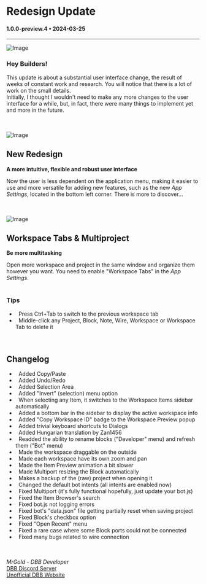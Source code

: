 # Redesign Update

#### 1.0.0-preview.4 • 2024-03-25

---

![Image](https://clan.akamai.steamstatic.com/images/35455752/aeccf1458d1643b0e39e817baa9897e3a1d0b595.jpg)

### **Hey Builders!**

This update is about a substantial user interface change, the result of weeks of constant work and research. You will notice that there is a lot of work on the small details.<br>
Initially, I thought I wouldn't need to make any more changes to the user interface for a while, but, in fact, there were many things to implement yet and more in the future.
<br>
<br>
<br>

![Image](https://clan.akamai.steamstatic.com/images/35455752/dd104907c15949a0f29b8691b6a386e7f28b8a6f.jpg)

## **New Redesign**

**A more intuitive, flexible and robust user interface**  
<br>

Now the user is less dependent on the application menu, making it easier to use and more versatile for adding new features, such as the new _App Settings_, located in the bottom left corner. There is more to discover...
<br>
<br>
<br>

![Image](https://clan.akamai.steamstatic.com/images/35455752/123db6dda786471abe6b2568e1b773430cbe71ac.gif)

## **Workspace Tabs & Multiproject**

**Be more multitasking**  
<br>

Open more workspace and project in the same window and organize them however you want. You need to enable "Workspace Tabs" in the _App Settings_.
<br>
<br>

### **Tips**

-   Press Ctrl+Tab to switch to the previous workspace tab
-   Middle-click any Project, Block, Note, Wire, Workspace or Workspace Tab to delete it
    <br>
    <br>
    <br>

## **Changelog**

-   Added Copy/Paste
-   Added Undo/Redo
-   Added Selection Area
-   Added "Invert" (selection) menu option
-   When selecting any Item, it switches to the Workspace Items sidebar automatically
-   Added a bottom bar in the sidebar to display the active workspace info
-   Added "Copy Workspace ID" badge to the Workspace Preview popup
-   Added trivial keyboard shortcuts to Dialogs
-   Added Hungarian translation by Zan1456
-   Readded the ability to rename blocks ("Developer" menu) and refresh them ("Bot" menu)
-   Made the workspace draggable on the outside
-   Made each workspace have its own zoom and pan
-   Made the Item Preview animation a bit slower
-   Made Multiport resizing the Block automatically
-   Makes a backup of the (raw) project when opening it
-   Changed the default bot intents (all intents are enabled now)
-   Fixed Multiport (it's fully functional hopefully, just update your bot.js)
-   Fixed the Item Browser's search
-   Fixed bot.js not logging errors
-   Fixed bot's "data.json" file getting partially reset when saving project
-   Fixed Block's checkbox option
-   Fixed "Open Recent" menu
-   Fixed a rare case where some Block ports could not be connected
-   Fixed many bugs related to wire connection
    <br>
    <br>
    <br>

_MrGold - DBB Developer_<br>
[DBB Discord Server](https://discord.gg/PAzxTDw)<br>
[Unofficial DBB Website](https://dbb.software/)
